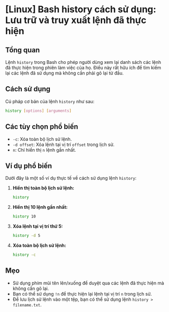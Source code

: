 # [Linux] Bash history cách sử dụng: Lưu trữ và truy xuất lệnh đã thực hiện

## Tổng quan
Lệnh `history` trong Bash cho phép người dùng xem lại danh sách các lệnh đã thực hiện trong phiên làm việc của họ. Điều này rất hữu ích để tìm kiếm lại các lệnh đã sử dụng mà không cần phải gõ lại từ đầu.

## Cách sử dụng
Cú pháp cơ bản của lệnh `history` như sau:

```bash
history [options] [arguments]
```

## Các tùy chọn phổ biến
- `-c`: Xóa toàn bộ lịch sử lệnh.
- `-d offset`: Xóa lệnh tại vị trí `offset` trong lịch sử.
- `n`: Chỉ hiển thị `n` lệnh gần nhất.

## Ví dụ phổ biến
Dưới đây là một số ví dụ thực tế về cách sử dụng lệnh `history`:

1. **Hiển thị toàn bộ lịch sử lệnh:**
   ```bash
   history
   ```

2. **Hiển thị 10 lệnh gần nhất:**
   ```bash
   history 10
   ```

3. **Xóa lệnh tại vị trí thứ 5:**
   ```bash
   history -d 5
   ```

4. **Xóa toàn bộ lịch sử lệnh:**
   ```bash
   history -c
   ```

## Mẹo
- Sử dụng phím mũi tên lên/xuống để duyệt qua các lệnh đã thực hiện mà không cần gõ lại.
- Bạn có thể sử dụng `!n` để thực hiện lại lệnh tại vị trí `n` trong lịch sử.
- Để lưu lịch sử lệnh vào một tệp, bạn có thể sử dụng lệnh `history > filename.txt`.